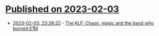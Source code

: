 # [Published on 2023-02-03](index.md)

* [2023-02-03, 23:28:22](https://news.ycombinator.com/item?id=34649326) - [The KLF: Chaos, magic and the band who burned £1M](https://johnhiggs.com/books/the-klf/)
